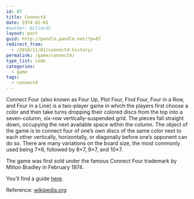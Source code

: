 ```yaml
---
id: 87
title: Connect4
date: 1974-02-01
#author: biliards
layout: post
guid: http://pandle.pandle.net/?p=87
redirect_from:
  - /2010/11/01/connect4-history/
permalink: /game/connect4/
type_list: code
categories:
  - game
tags:
  - connect4
---
```

Connect Four (also known as Four Up, Plot Four, Find Four, Four in a Row, and Four in a Line) is a two-player game in which the players first choose a color and then take turns dropping their colored discs from the top into a seven-column, six-row vertically-suspended grid. The pieces fall straight down, occupying the next available space within the column. The object of the game is to connect four of one&#8217;s own discs of the same color next to each other vertically, horizontally, or diagonally before one&#8217;s opponent can do so. There are many variations on the board size, the most commonly used being 7×6, followed by 8×7, 9×7, and 10×7.

The game was first sold under the famous Connect Four trademark by Milton Bradley in February 1974.

You&#8217;ll find a guide [here](http://homepages.cwi.nl/~tromp/c4.html).

Reference: [wikipedia.org](http://en.wikipedia.org/wiki/Connect_Four)

